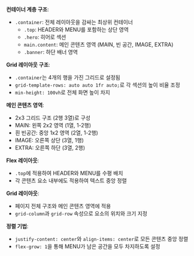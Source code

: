**컨테이너 계층 구조**:
   - `.container`: 전체 레이아웃을 감싸는 최상위 컨테이너
     - `.top`: HEADER와 MENU를 포함하는 상단 영역
     - `.hero`: 히어로 섹션
     - `main.content`: 메인 콘텐츠 영역 (MAIN, 빈 공간, IMAGE, EXTRA)
     - `.banner`: 하단 배너 영역

**Grid 레이아웃 구조**:
   - `.container`는 4개의 행을 가진 그리드로 설정됨
   - `grid-template-rows: auto auto 1fr auto;`로 각 섹션의 높이 비율 조정
   - `min-height: 100vh`로 전체 화면 높이 차지

**메인 콘텐츠 영역**:
   - 2x3 그리드 구조 (2행 3열)로 구성
   - MAIN: 왼쪽 2x2 영역 (1열, 1-2행)
   - 흰 빈공간: 중앙 1x2 영역 (2열, 1-2행)
   - IMAGE: 오른쪽 상단 (3열, 1행)
   - EXTRA: 오른쪽 하단 (3열, 2행)

**Flex 레이아웃**:
   - `.top`에 적용하여 HEADER와 MENU를 수평 배치
   - 각 콘텐츠 요소 내부에도 적용하여 텍스트 중앙 정렬

**Grid 레이아웃**:
   - 페이지 전체 구조와 메인 콘텐츠 영역에 적용
   - `grid-column`과 `grid-row` 속성으로 요소의 위치와 크기 지정

**정렬 기법**:
   - `justify-content: center`와 `align-items: center`로 모든 콘텐츠 중앙 정렬
   - `flex-grow: 1`을 통해 MENU가 남은 공간을 모두 차지하도록 설정



